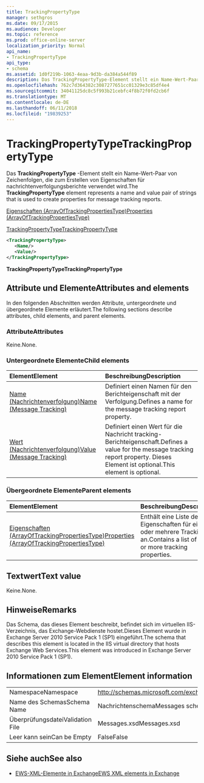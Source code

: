 ```yaml
---
title: TrackingPropertyType
manager: sethgros
ms.date: 09/17/2015
ms.audience: Developer
ms.topic: reference
ms.prod: office-online-server
localization_priority: Normal
api_name:
- TrackingPropertyType
api_type:
- schema
ms.assetid: 1d0f219b-1063-4eaa-9d3b-da384a544f89
description: Das TrackingPropertyType-Element stellt ein Name-Wert-Paar von Zeichenfolgen, die zum Erstellen von Eigenschaften für nachrichtenverfolgungsberichte verwendet wird.
ms.openlocfilehash: 762c7d364382c3087277651cc01329e3c85df4e4
ms.sourcegitcommit: 34041125dc8c5f993b21cebfc4f8b72f0fd2cb6f
ms.translationtype: MT
ms.contentlocale: de-DE
ms.lasthandoff: 06/11/2018
ms.locfileid: "19839253"
---
```

# <a name="trackingpropertytype"></a><span data-ttu-id="c6d89-103">TrackingPropertyType</span><span class="sxs-lookup"><span data-stu-id="c6d89-103">TrackingPropertyType</span></span>

<span data-ttu-id="c6d89-104">Das **TrackingPropertyType** -Element stellt ein Name-Wert-Paar von Zeichenfolgen, die zum Erstellen von Eigenschaften für nachrichtenverfolgungsberichte verwendet wird.</span><span class="sxs-lookup"><span data-stu-id="c6d89-104">The **TrackingPropertyType** element represents a name and value pair of strings that is used to create properties for message tracking reports.</span></span> 
  
[<span data-ttu-id="c6d89-105">Eigenschaften (ArrayOfTrackingPropertiesType)</span><span class="sxs-lookup"><span data-stu-id="c6d89-105">Properties (ArrayOfTrackingPropertiesType)</span></span>](properties-arrayoftrackingpropertiestype.md)
  
[<span data-ttu-id="c6d89-106">TrackingPropertyType</span><span class="sxs-lookup"><span data-stu-id="c6d89-106">TrackingPropertyType</span></span>](trackingpropertytype.md)
  
```xml
<TrackingPropertyType>
   <Name/>
   <Value/>
</TrackingPropertyType>
```

 <span data-ttu-id="c6d89-107">**TrackingPropertyType**</span><span class="sxs-lookup"><span data-stu-id="c6d89-107">**TrackingPropertyType**</span></span>
## <a name="attributes-and-elements"></a><span data-ttu-id="c6d89-108">Attribute und Elemente</span><span class="sxs-lookup"><span data-stu-id="c6d89-108">Attributes and elements</span></span>

<span data-ttu-id="c6d89-109">In den folgenden Abschnitten werden Attribute, untergeordnete und übergeordnete Elemente erläutert.</span><span class="sxs-lookup"><span data-stu-id="c6d89-109">The following sections describe attributes, child elements, and parent elements.</span></span>
  
### <a name="attributes"></a><span data-ttu-id="c6d89-110">Attribute</span><span class="sxs-lookup"><span data-stu-id="c6d89-110">Attributes</span></span>

<span data-ttu-id="c6d89-111">Keine.</span><span class="sxs-lookup"><span data-stu-id="c6d89-111">None.</span></span>
  
### <a name="child-elements"></a><span data-ttu-id="c6d89-112">Untergeordnete Elemente</span><span class="sxs-lookup"><span data-stu-id="c6d89-112">Child elements</span></span>

|<span data-ttu-id="c6d89-113">**Element**</span><span class="sxs-lookup"><span data-stu-id="c6d89-113">**Element**</span></span>|<span data-ttu-id="c6d89-114">**Beschreibung**</span><span class="sxs-lookup"><span data-stu-id="c6d89-114">**Description**</span></span>|
|:-----|:-----|
|[<span data-ttu-id="c6d89-115">Name (Nachrichtenverfolgung)</span><span class="sxs-lookup"><span data-stu-id="c6d89-115">Name (Message Tracking)</span></span>](name-message-tracking.md) <br/> |<span data-ttu-id="c6d89-116">Definiert einen Namen für den Berichteigenschaft mit der Verfolgung.</span><span class="sxs-lookup"><span data-stu-id="c6d89-116">Defines a name for the message tracking report property.</span></span>  <br/> |
|[<span data-ttu-id="c6d89-117">Wert (Nachrichtenverfolgung)</span><span class="sxs-lookup"><span data-stu-id="c6d89-117">Value (Message Tracking)</span></span>](value-message-tracking.md) <br/> |<span data-ttu-id="c6d89-118">Definiert einen Wert für die Nachricht tracking-Berichteigenschaft.</span><span class="sxs-lookup"><span data-stu-id="c6d89-118">Defines a value for the message tracking report property.</span></span> <span data-ttu-id="c6d89-119">Dieses Element ist optional.</span><span class="sxs-lookup"><span data-stu-id="c6d89-119">This element is optional.</span></span>  <br/> |
   
### <a name="parent-elements"></a><span data-ttu-id="c6d89-120">Übergeordnete Elemente</span><span class="sxs-lookup"><span data-stu-id="c6d89-120">Parent elements</span></span>

|<span data-ttu-id="c6d89-121">**Element**</span><span class="sxs-lookup"><span data-stu-id="c6d89-121">**Element**</span></span>|<span data-ttu-id="c6d89-122">**Beschreibung**</span><span class="sxs-lookup"><span data-stu-id="c6d89-122">**Description**</span></span>|
|:-----|:-----|
|[<span data-ttu-id="c6d89-123">Eigenschaften (ArrayOfTrackingPropertiesType)</span><span class="sxs-lookup"><span data-stu-id="c6d89-123">Properties (ArrayOfTrackingPropertiesType)</span></span>](properties-arrayoftrackingpropertiestype.md) <br/> |<span data-ttu-id="c6d89-124">Enthält eine Liste der Eigenschaften für eine oder mehrere Tracking an.</span><span class="sxs-lookup"><span data-stu-id="c6d89-124">Contains a list of one or more tracking properties.</span></span>  <br/> |
   
## <a name="text-value"></a><span data-ttu-id="c6d89-125">Textwert</span><span class="sxs-lookup"><span data-stu-id="c6d89-125">Text value</span></span>

<span data-ttu-id="c6d89-126">Keine.</span><span class="sxs-lookup"><span data-stu-id="c6d89-126">None.</span></span>
  
## <a name="remarks"></a><span data-ttu-id="c6d89-127">Hinweise</span><span class="sxs-lookup"><span data-stu-id="c6d89-127">Remarks</span></span>

<span data-ttu-id="c6d89-128">Das Schema, das dieses Element beschreibt, befindet sich im virtuellen IIS-Verzeichnis, das Exchange-Webdienste hostet.Dieses Element wurde in Exchange Server 2010 Service Pack 1 (SP1) eingeführt.</span><span class="sxs-lookup"><span data-stu-id="c6d89-128">The schema that describes this element is located in the IIS virtual directory that hosts Exchange Web Services.This element was introduced in Exchange Server 2010 Service Pack 1 (SP1).</span></span>
  
## <a name="element-information"></a><span data-ttu-id="c6d89-129">Informationen zum Element</span><span class="sxs-lookup"><span data-stu-id="c6d89-129">Element information</span></span>

|||
|:-----|:-----|
|<span data-ttu-id="c6d89-130">Namespace</span><span class="sxs-lookup"><span data-stu-id="c6d89-130">Namespace</span></span>  <br/> |http://schemas.microsoft.com/exchange/services/2006/messages  <br/> |
|<span data-ttu-id="c6d89-131">Name des Schemas</span><span class="sxs-lookup"><span data-stu-id="c6d89-131">Schema Name</span></span>  <br/> |<span data-ttu-id="c6d89-132">Nachrichtenschema</span><span class="sxs-lookup"><span data-stu-id="c6d89-132">Messages schema</span></span>  <br/> |
|<span data-ttu-id="c6d89-133">Überprüfungsdatei</span><span class="sxs-lookup"><span data-stu-id="c6d89-133">Validation File</span></span>  <br/> |<span data-ttu-id="c6d89-134">Messages.xsd</span><span class="sxs-lookup"><span data-stu-id="c6d89-134">Messages.xsd</span></span>  <br/> |
|<span data-ttu-id="c6d89-135">Leer kann sein</span><span class="sxs-lookup"><span data-stu-id="c6d89-135">Can be Empty</span></span>  <br/> |<span data-ttu-id="c6d89-136">False</span><span class="sxs-lookup"><span data-stu-id="c6d89-136">False</span></span>  <br/> |
   
## <a name="see-also"></a><span data-ttu-id="c6d89-137">Siehe auch</span><span class="sxs-lookup"><span data-stu-id="c6d89-137">See also</span></span>



- [<span data-ttu-id="c6d89-138">EWS-XML-Elemente in Exchange</span><span class="sxs-lookup"><span data-stu-id="c6d89-138">EWS XML elements in Exchange</span></span>](ews-xml-elements-in-exchange.md)

